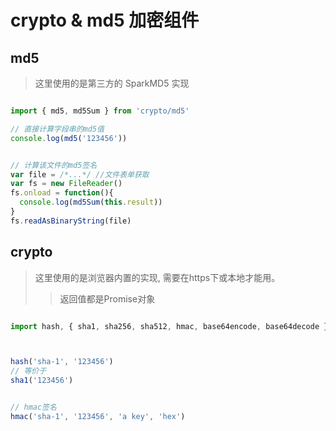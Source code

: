 # crypto & md5 加密组件




## md5
>  这里使用的是第三方的 SparkMD5 实现

```javascript

import { md5, md5Sum } from 'crypto/md5'

// 直接计算字段串的md5值
console.log(md5('123456'))


// 计算该文件的md5签名
var file = /*...*/ //文件表单获取
var fs = new FileReader() 
fs.onload = function(){ 
  console.log(md5Sum(this.result))
}
fs.readAsBinaryString(file)

```


## crypto
> 这里使用的是浏览器内置的实现, 需要在https下或本地才能用。
>> 返回值都是Promise对象

```javascript

import hash, { sha1, sha256, sha512, hmac, base64encode, base64decode } from 'crypto/index'



hash('sha-1', '123456')
// 等价于
sha1('123456')


// hmac签名
hmac('sha-1', '123456', 'a key', 'hex')


```